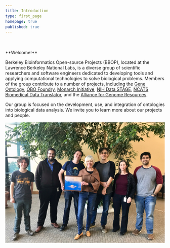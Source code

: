 ```yaml
---
title: Introduction
type: first_page
homepage: true
published: true
---
```


<br/>
<br/>
**Welcome!**



Berkeley Bioinformatics Open-source Projects (BBOP), located at the Lawrence Berkeley National Labs, is a diverse group of scientific researchers and software engineers dedicated to developing tools and applying computational technologies to solve biological problems. Members of the group contribute to a number of projects, including the [Gene Ontology](project/gene-ontology), [OBO Foundry](project/obo-foundry), [Monarch Initiative](project/monarch/), [NIH Data STAGE](https://www.nhlbidatastage.org/), [NCATS Biomedical Data Translator](https://ncats.nih.gov/translator), and the [Alliance for Genome Resources](project/agr).

Our group is focused on the development, use, and integration of ontologies into biological data analysis. We invite you to learn more about our projects and people.

![img](images/BBOP-2019-Jan-30.jpg)
